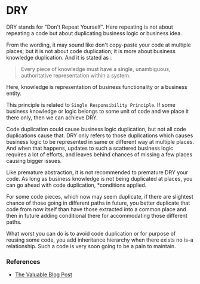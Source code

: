 # DRY
DRY stands for "Don't Repeat Yourself".
Here repeating is not about repeating a code but about duplicating business logic or business idea.

From the wording, it may sound like don't copy-paste your code at multiple places; but it is not about code duplication; it is more about business knowledge duplication. 
And it is stated as : 
> Every piece of knowledge must have a single, unambiguous, authoritative representation within a system.

Here, knowledge is representation of business functionality or a business entity.

This principle is related to `Single Responsibility Principle`.
If some business knowledge or logic belongs to some unit of code and we place it there only, then we can achieve DRY.

Code duplication could cause business logic duplication, but not all code duplications cause that. 
DRY only refers to those duplications which causes business logic to be represented in same or different way at multiple places.
And when that happens, updates to such a scattered business logic requires a lot of efforts, and leaves behind chances of missing a few places causing bigger issues.

Like premature abstraction, it is not recommended to premature DRY your code.
As long as business knowledge is not being duplicated at places, you can go ahead with code duplication, *conditions applied. 

For some code pieces, which now may seem duplicate, if there are slightest chance of those going in different paths in future, 
you better duplicate that code from now itself than have those extracted into a common place and then in future adding conditional there for accommodating those different paths. 

What worst you can do is to avoid code duplication or for purpose of reusing some code, you add inheritance hierarchy when there exists no is-a relationship.
Such a code is very soon going to be a pain to maintain.

### References
* [The Valuable Blog Post](https://thevaluable.dev/dry-principle-cost-benefit-example/)